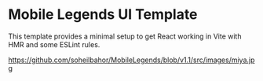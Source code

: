 # Mobile Legends UI Template

This template provides a minimal setup to get React working in Vite with HMR and some ESLint rules.

https://github.com/soheilbahor/MobileLegends/blob/v1.1/src/images/miya.jpg
